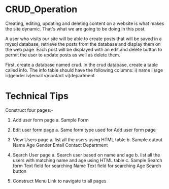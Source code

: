 # CRUD_Operation

Creating, editing, updating and deleting content on a website is what makes the site dynamic. That's what we are going to be doing in this post. 

A user who visits our site will be able to create posts that will be saved in a mysql database, retrieve the posts from the database and display them on the web page. Each post will be displayed with an edit and delete button to permit the user to update posts as well as delete them.

First, create a database named crud. In the crud database, create a table called info. The info table should have the following columns:
i) name
ii)age
iii)gender
iv)email
v)contact
vi)department

# Technical Tips
Construct four pages:-
1. Add user form page
a. Sample Form

2. Edit user form page
a. Same form type used for Add user form page

3. View Users page
a. list all the users using HTML table
b. Sample output
Name Age Gender Email Contact Department


4. Search User page
a. Search user based on name and age
b. list all the users with matching name and age using HTML table
c. Sample Search form
Text field for searching Name Text field for searching Age Search button


5. Construct Menu Link to navigate to all pages

